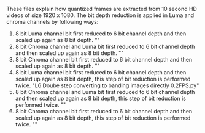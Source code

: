 These files explain how quantized frames are extracted from 10 second HD videos of size 1920 x 1080.
The bit depth reduction is applied in Luma and chroma channels by following ways:
1. 8 bit Luma channel bit first reduced to 6 bit channel depth and then scaled up again as 8 bit depth.
""
2. 8 bit Chroma channel and Luma bit first reduced to 6 bit channel depth and then scaled up again as 8 bit depth.
""
3. 8 bit Chroma channel bit first reduced to 6 bit channel depth and then scaled up again as 8 bit depth.
""
4. 8 bit Luma channel bit first reduced to 6 bit channel depth and then scaled up again as 8 bit depth, this step of bit reduction is performed twice.
 "L6 Doube step converting to banding images directly 0.2FPS.py" 
5. 8 bit Chroma channel and Luma bit first reduced to 6 bit channel depth and then scaled up again as 8 bit depth, this step of bit reduction is performed twice.
""
6. 8 bit Chroma channel bit first reduced to 6 bit channel depth and then scaled up again as 8 bit depth, this step of bit reduction is performed twice.
""
